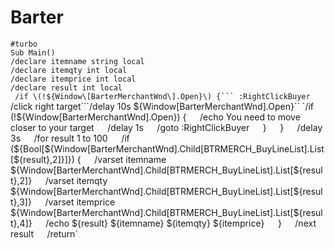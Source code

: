 # Barter

`#turbo`  
`Sub Main()`  
`/declare itemname string local`  
`/declare itemqty int local`  
`/declare itemprice int local`  
`/declare result int local`  
````` /if \(!${Window\[BarterMerchantWnd\].Open}\) {``` :RightClickBuyer````` /click right target```/delay 10s ${Window[BarterMerchantWnd].Open}``  
`/if (!${Window[BarterMerchantWnd].Open}) {`  
`/echo You need to move closer to your target`  
`/delay 1s`  
`/goto :RightClickBuyer`  
`}`  
`}`  
`/delay 3s`  
`/for result 1 to 100`  
`/if (${Bool[${Window[BarterMerchantWnd].Child[BTRMERCH_BuyLineList].List[${result},2]}]}) {`  
`/varset itemname ${Window[BarterMerchantWnd].Child[BTRMERCH_BuyLineList].List[${result},2]}`  
`/varset itemqty ${Window[BarterMerchantWnd].Child[BTRMERCH_BuyLineList].List[${result},3]}`  
`/varset itemprice ${Window[BarterMerchantWnd].Child[BTRMERCH_BuyLineList].List[${result},4]}`  
`/echo ${result} ${itemname} ${itemqty} ${itemprice}`  
`}`  
`/next result`  
`/return`

